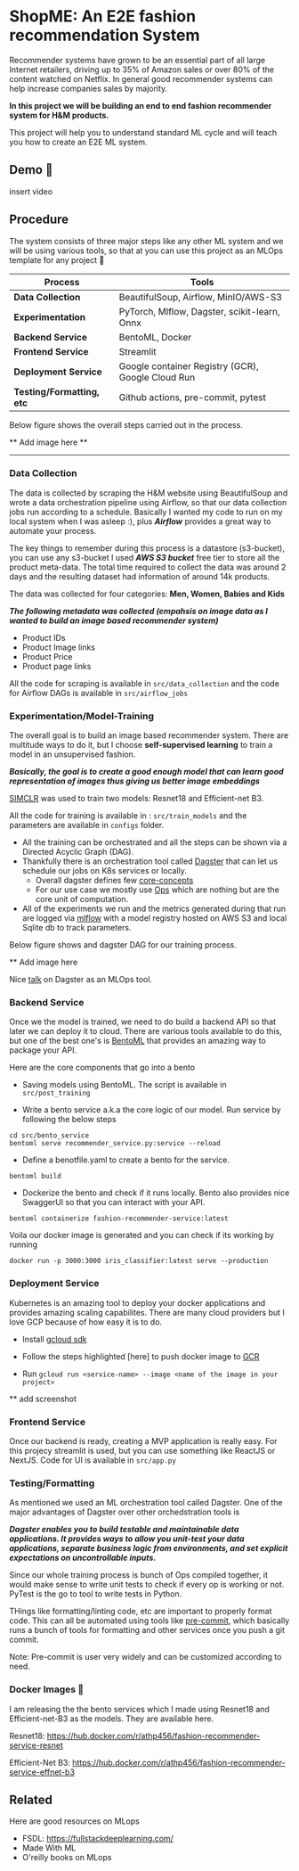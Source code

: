 
# ShopME: An E2E fashion recommendation System

Recommender systems have grown to be an essential part of all
large Internet retailers, driving up to 35% of Amazon sales or over 80% of the content watched on Netflix. In general good recommender systems can help increase companies sales by majority.

**In this project we will be building an end to end fashion recommender system for H&M products.**

This project will help you to understand standard ML cycle and will teach you how to create an E2E ML system.


## Demo 🚀

insert video


## Procedure

The system consists of three major steps like any other ML system and we will be using various tools, so that at you can use this project as an MLOps template for any project 💙

| **Process**      | **Tools** |
| ----------- | ----------- |
| **Data Collection**   | BeautifulSoup, Airflow, MinIO/AWS-S3   |
| **Experimentation**   | PyTorch, Mlflow, Dagster, scikit-learn, Onnx        |
| **Backend Service** | BentoML, Docker |
| **Frontend Service** | Streamlit |
| **Deployment Service** | Google container Registry (GCR), Google Cloud Run |
| **Testing/Formatting, etc**| Github actions, pre-commit, pytest|

Below figure shows the overall steps carried out in the process.

** Add image here **

----

### Data Collection

The data is collected by scraping the H&M website using BeautifulSoup and wrote a data orchestration pipeline using Airflow, so that our data collection jobs run according to a schedule. Basically I wanted my code to run on my local system when I was asleep :), plus ***Airflow*** provides a great way to automate your process.

The key things to remember during this process is a datastore (s3-bucket), you can use any s3-bucket I used ***AWS S3 bucket*** free tier to store all the product meta-data. The total time required to collect the data was around 2 days and the resulting dataset had information of around 14k products.

The data was collected for four categories: **Men, Women, Babies and Kids**

***The following metadata was collected (empahsis on image data as I wanted to build an image based recommender system)***

* Product IDs
* Product Image links
* Product Price
* Product page links

All the code for scraping is available in ```src/data_collection``` and the code for Airflow DAGs is available in ```src/airflow_jobs```

### Experimentation/Model-Training

The overall goal is to build an image based recommender system. There are multitude ways to do it, but I
choose **self-supervised learning** to train a model in an unsupervised fashion.

***Basically, the goal is to create a good enough model that can learn good representation of images thus giving us better image embeddings***

[SIMCLR](https://arxiv.org/abs/2002.05709) was used to train two models: Resnet18 and Efficient-net B3.

All the code for training is available in : ```src/train_models``` and the parameters are available in ```configs``` folder.

* All the training can be orchestrated and all the steps can be shown via a Directed Acyclic Graph (DAG).
* Thankfully there is an orchestration tool called [Dagster](https://dagster.io/) that can let us schedule our jobs on K8s services or locally.
    * Overall dagster defines few [core-concepts](https://docs.dagster.io/concepts)
    * For our use case we mostly use [Ops](https://docs.dagster.io/concepts/ops-jobs-graphs/ops) which are nothing but are the core unit of computation.
* All of the experiments we run and the metrics generated during that run are logged via [mlflow](https://mlflow.org/) with a model registry hosted on AWS S3 and local Sqlite db to track parameters.

Below figure shows and dagster DAG for our training process.




** Add image here

Nice [talk](https://www.youtube.com/watch?v=MIhF6Fh0AXw) on Dagster as an MLOps tool.

### Backend Service

Once we the model is trained, we need to do build a backend API so that later we can deploy it to cloud. There are various tools available to do this, but one of the best one's is [BentoML](https://www.bentoml.com/) that provides an amazing way to package your API.

Here are the core components that go into a bento

* Saving models using BentoML. The script is available in ```src/post_training```

* Write a bento service a.k.a the core logic of our model.
Run service by following the below steps

```
cd src/bento_service
bentoml serve recommender_service.py:service --reload
```

* Define a benotfile.yaml to create a bento for the service.

```
bentoml build
```

* Dockerize the bento and check if it runs locally. Bento also provides nice SwaggerUI so that you can interact with your API.

```
bentoml containerize fashion-recommender-service:latest
```

Voila our docker image is generated and you can check if its working by running

```docker run -p 3000:3000 iris_classifier:latest serve --production```

### Deployment Service

Kubernetes is an amazing tool to deploy your docker applications and provides amazing scaling capabilites. There are many cloud providers but I love GCP because of how easy it is to do.

* Install [gcloud sdk](https://cloud.google.com/sdk/docs/install)

* Follow the steps highlighted [here] to push docker image to [GCR](https://cloud.google.com/container-registry/docs/pushing-and-pulling)

* Run
```gcloud run <service-name> --image <name of the image in your project>```

** add screenshot


### Frontend Service

Once our backend is ready, creating a MVP application is really easy. For this projecy streamlit is used, but you can use something like ReactJS or NextJS.
Code for UI is available in ```src/app.py```

### Testing/Formatting

As mentioned we used an ML orchestration tool called Dagster. One of the major advantages of Dagster over other orchedstration tools is

***Dagster enables you to build testable and maintainable data applications. It provides ways to allow you unit-test your data applications, separate business logic from
environments, and set explicit expectations on uncontrollable inputs.***


Since our whole training process is bunch of Ops compiled together, it would make sense to write unit tests to check if every op is working or not. PyTest is the go to tool to write tests in Python.

THings like formatting/linting code, etc are important to properly format code. This can all be automated using tools like [pre-commit](https://pre-commit.com/), which basically runs a bunch of tools for formatting and other services once you push a git commit.

Note: Pre-commit is user very widely and can be customized according to need.


### Docker Images 🚀

I am releasing the the bento services which I made using Resnet18 and Efficient-net-B3 as the models. They are available here.

Resnet18: https://hub.docker.com/r/athp456/fashion-recommender-service-resnet

Efficient-Net B3:  https://hub.docker.com/r/athp456/fashion-recommender-service-effnet-b3
## Related

Here are good resources on MLops
* FSDL: https://fullstackdeeplearning.com/
* Made With ML
* O'reilly books on MLops
